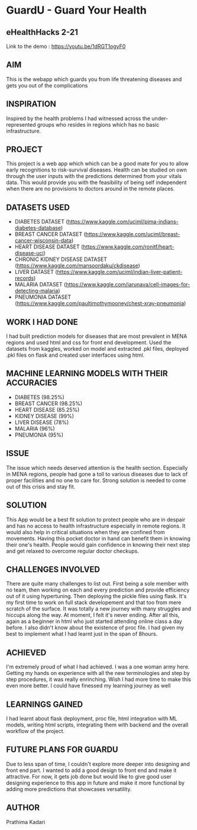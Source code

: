# GuardU - Guard Your Health

## eHealthHacks 2-21

Link to the demo : https://youtu.be/1dRGT1ogyF0

## AIM

This is the webapp which guards you from life threatening diseases and gets you out of the complications

## INSPIRATION

Inspired by the health problems I had witnessed across the under-represented groups who resides in regions which has no basic infrastructure.

## PROJECT

This project is a web app which which can be a good mate for you to allow early recognitions to risk-survival diseases. Health can be studied on own through the user inputs with the predictions determined from your vitals data. This would provide you with the feasibility of being self independent when there are no provisions to doctors around in the remote places.

## DATASETS USED

- DIABETES DATASET (https://www.kaggle.com/uciml/pima-indians-diabetes-database)
- BREAST CANCER DATASET (https://www.kaggle.com/uciml/breast-cancer-wisconsin-data)
- HEART DISEASE DATASET (https://www.kaggle.com/ronitf/heart-disease-uci)
- CHRONIC KIDNEY DISEASE DATASET (https://www.kaggle.com/mansoordaku/ckdisease)
- LIVER DATASET (https://www.kaggle.com/uciml/indian-liver-patient-records)
- MALARIA DATASET (https://www.kaggle.com/iarunava/cell-images-for-detecting-malaria)
- PNEUMONIA DATASET (https://www.kaggle.com/paultimothymooney/chest-xray-pneumonia)

## WORK I HAD DONE

I had built prediction models for diseases that are most prevalent in MENA regions and used html and css for front end development. Used the datasets from kaggles, worked on model and extracted .pkl files, deployed .pkl files on flask and created user interfaces using html.

## MACHINE LEARNING MODELS WITH THEIR ACCURACIES

- DIABETES (98.25%)
- BREAST CANCER (98.25%)
- HEART DISEASE (85.25%)
- KIDNEY DISEASE (99%)
- LIVER DISEASE (78%)
- MALARIA (96%)
- PNEUMONIA (95%)

## ISSUE

The issue which needs deserved attention is the health section. Especially in MENA regions, people had gone a toll to various diseases due to lack of proper facilities and no one to care for. Strong solution is needed to come out of this crisis and stay fit.

## SOLUTION

This App would be a best fit solution to protect people who are in despair and has no access to health infrastructure especially in remote regions.  It would also help in critical situations when they are confined from movements. Having this pocket doctor in hand can benefit them in knowing their one's health. People would gain confidence in knowing their next step and get relaxed to overcome regular doctor checkups.

## CHALLENGES INVOLVED

There are quite many challenges to list out. First being a sole member with no team, then working on each and every prediction and provide efficiency out of it using hypertuning. Then deploying the pickle files using flask. It's my first time to work on full stack developement and that too from mere scratch of the surface. It was totally a new journey with many struggles and hiccups along the way. At moment, I felt it's never ending. After all this, again as a beginner in html who just started attending online class a day before. I also didn't know about the existence of proc file. I had given my best to implement what I had learnt just in the span of 8hours.

## ACHIEVED

I'm extremely proud of what I had achieved. I was a one woman army here. Getting my hands on experience with all the new terminologies and step by step procedures, it was really enrinching. Wish I had more time to make this even more better. I could have finessed my learning journey as well

## LEARNINGS GAINED

I had learnt about flask deployment, proc file, html integration with ML models, writing html scripts, integrating them with backend and the overall workflow of the project. 

## FUTURE PLANS FOR GUARDU

Due to less span of time, I couldn't explore more deeper into designing and front end part. I wanted to add a good design to front end and make it attractive. For now, it gets job done but would like to give good user designing experience to this app in future and make it more functional by adding more predictions that showcases versatility.

## AUTHOR

Prathima Kadari



